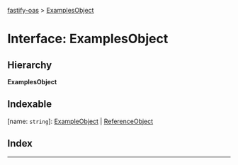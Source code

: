 [fastify-oas](../README.md) > [ExamplesObject](../interfaces/examplesobject.md)

# Interface: ExamplesObject

## Hierarchy

**ExamplesObject**

## Indexable

\[name: `string`\]:&nbsp;[ExampleObject](exampleobject.md) | [ReferenceObject](referenceobject.md)
## Index

---

